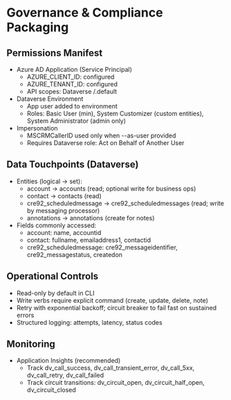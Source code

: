# Governance & Compliance Packaging

## Permissions Manifest

- Azure AD Application (Service Principal)
  - AZURE_CLIENT_ID: configured
  - AZURE_TENANT_ID: configured
  - API scopes: Dataverse /.default
- Dataverse Environment
  - App user added to environment
  - Roles: Basic User (min), System Customizer (custom entities), System Administrator (admin only)
- Impersonation
  - MSCRMCallerID used only when --as-user provided
  - Requires Dataverse role: Act on Behalf of Another User

## Data Touchpoints (Dataverse)

- Entities (logical -> set):
  - account -> accounts (read; optional write for business ops)
  - contact -> contacts (read)
  - cre92_scheduledmessage -> cre92_scheduledmessages (read; write by messaging processor)
  - annotations -> annotations (create for notes)
- Fields commonly accessed:
  - account: name, accountid
  - contact: fullname, emailaddress1, contactid
  - cre92_scheduledmessage: cre92_messageidentifier, cre92_messagestatus, createdon

## Operational Controls

- Read-only by default in CLI
- Write verbs require explicit command (create, update, delete, note)
- Retry with exponential backoff; circuit breaker to fail fast on sustained errors
- Structured logging: attempts, latency, status codes

## Monitoring

- Application Insights (recommended)
  - Track dv_call_success, dv_call_transient_error, dv_call_5xx, dv_call_retry, dv_call_failed
  - Track circuit transitions: dv_circuit_open, dv_circuit_half_open, dv_circuit_closed
